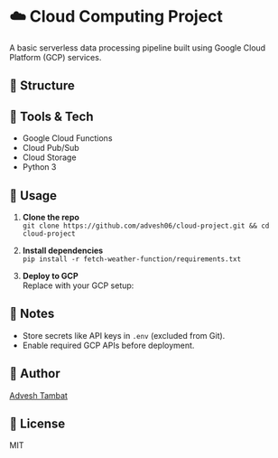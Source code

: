# ☁️ Cloud Computing Project

A basic serverless data processing pipeline built using Google Cloud Platform (GCP) services.

## 📁 Structure

## 🔧 Tools & Tech

- Google Cloud Functions
- Cloud Pub/Sub
- Cloud Storage
- Python 3

## 🚀 Usage

1. **Clone the repo**  
   `git clone https://github.com/advesh06/cloud-project.git && cd cloud-project`

2. **Install dependencies**  
   `pip install -r fetch-weather-function/requirements.txt`

3. **Deploy to GCP**  
   Replace with your GCP setup:

## 📌 Notes

- Store secrets like API keys in `.env` (excluded from Git).
- Enable required GCP APIs before deployment.

## 👤 Author

[Advesh Tambat](https://github.com/advesh06)

## 📄 License

MIT

